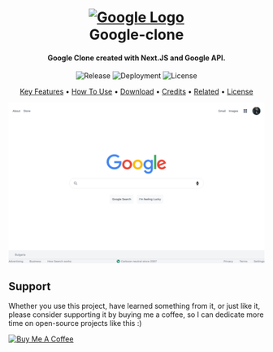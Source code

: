 <h1 align="center">
  <a href="https://google-clone-red.vercel.app">
      <img width="130px" src="https://upload.wikimedia.org/wikipedia/commons/thumb/5/53/Google_%22G%22_Logo.svg/1200px-Google_%22G%22_Logo.svg.png" alt="Google Logo" />
  </a>
  <br />
  Google-clone
  <br />
</h1>

<h4 align="center">
   Google Clone created with Next.JS and Google API</a>.
</h4>

<p align="center">
   <img src="https://img.shields.io/github/v/release/MartsTech/google-clone" alt="Release" />
   <img src="https://vercelbadge.vercel.app/api/MartsTech/google-clone" alt="Deployment" />
   <img src="https://img.shields.io/github/license/MartsTech/google-clone" alt="License" />
</p>

<p align="center">
  <a href="#key-features">Key Features</a> •
  <a href="#how-to-use">How To Use</a> •
  <a href="#download">Download</a> •
  <a href="#credits">Credits</a> •
  <a href="#Support">Related</a> •
  <a href="#license">License</a>
</p>

![screenshot](https://raw.githubusercontent.com/MartsTech/google-clone/main/public/app.png)

## Support

Whether you use this project, have learned something from it, or just like it, please consider supporting it by buying me a coffee, so I can dedicate more time on open-source projects like this :)

<a href="https://www.buymeacoffee.com/martstech" target="_blank">
  <img src="https://cdn.buymeacoffee.com/buttons/v2/default-yellow.png" alt="Buy Me A Coffee" height="60px" width="217px" />
</a>

